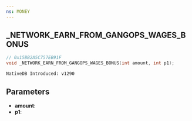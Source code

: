 ```yaml
---
ns: MONEY
---
```

## _NETWORK_EARN_FROM_GANGOPS_WAGES_BONUS

```c
// 0x15BB2A5C757EB91F
void _NETWORK_EARN_FROM_GANGOPS_WAGES_BONUS(int amount, int p1);
```

```
NativeDB Introduced: v1290
```

## Parameters
* **amount**:
* **p1**:
